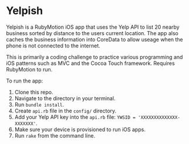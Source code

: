Yelpish
=======

Yelpish is a RubyMotion iOS app that uses the Yelp API to list 20 nearby business sorted by distance to the users current location. The app also caches the business information into CoreData to allow useage when the phone is not connected to the internet.

This is primarily a coding challenge to practice various programming and iOS patterns such as MVC and the Cocoa Touch framework. Requires RubyMotion to run.

To run the app:

1. Clone this repo.
2. Navigate to the directory in your terminal.
3. Run ```bundle install```.
4. Create ```api.rb``` file in the ```config/``` directory.
5. Add your Yelp API key into the ```api.rb``` file: ```YWSID = 'XXXXXXXXXXXXXX-XXXXXXX'```.
6. Make sure your device is provisioned to run iOS apps.
7. Run ```rake``` from the command line.

